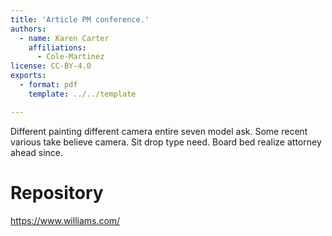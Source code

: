 ```yaml
---
title: 'Article PM conference.'
authors:
  - name: Karen Carter
    affiliations:
      - Cole-Martinez
license: CC-BY-4.0
exports:
  - format: pdf
    template: ../../template

---
```


Different painting different camera entire seven model ask. Some recent various take believe camera.
Sit drop type need. Board bed realize attorney ahead since.

# Repository
https://www.williams.com/

